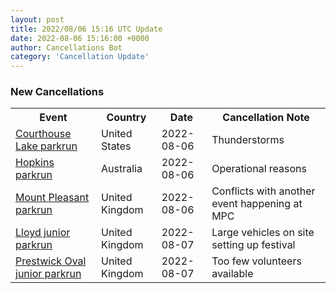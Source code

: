 ```yaml
---
layout: post
title: 2022/08/06 15:16 UTC Update
date: 2022-08-06 15:16:00 +0000
author: Cancellations Bot
category: 'Cancellation Update'
---
```


<h3>New Cancellations</h3>
<div class='hscrollable'>
<table style='width: 100%'>
    <tr>
        <th>Event</th>
        <th>Country</th>
        <th>Date</th>
        <th>Cancellation Note</th>
    </tr>
    <tr>
        <td><a href="https://www.parkrun.us/courthouselake">Courthouse Lake parkrun</a></td>
        <td>United States</td>
        <td>2022-08-06</td>
        <td>Thunderstorms</td>
    </tr>
    <tr>
        <td><a href="">Hopkins parkrun</a></td>
        <td>Australia</td>
        <td>2022-08-06</td>
        <td>Operational reasons</td>
    </tr>
    <tr>
        <td><a href="">Mount Pleasant parkrun</a></td>
        <td>United Kingdom</td>
        <td>2022-08-06</td>
        <td>Conflicts with another event happening at MPC</td>
    </tr>
    <tr>
        <td><a href="https://www.parkrun.org.uk/lloyd-juniors">Lloyd junior parkrun</a></td>
        <td>United Kingdom</td>
        <td>2022-08-07</td>
        <td>Large vehicles on site setting up festival</td>
    </tr>
    <tr>
        <td><a href="https://www.parkrun.org.uk/prestwickoval-juniors">Prestwick Oval junior parkrun</a></td>
        <td>United Kingdom</td>
        <td>2022-08-07</td>
        <td>Too few volunteers available</td>
    </tr>
</table>
</div>
